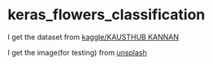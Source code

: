 # keras_flowers_classification

I get the dataset from [kaggle/KAUSTHUB KANNAN](https://www.kaggle.com/datasets/kausthubkannan/5-flower-types-classification-dataset)

I get the image(for testing) from [unsplash](https://unsplash.com/photos/PN8Un1ywbE8)
